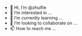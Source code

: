 - 👋 Hi, I’m @zhulfie
- 👀 I’m interested in ...
- 🌱 I’m currently learning ...
- 💞️ I’m looking to collaborate on ...
- 📫 How to reach me ...

<!---
zhulfie/zhulfie is a ✨ special ✨ repository because its `README.md` (this file) appears on your GitHub profile.
You can click the Preview link to take a look at your changes.
--->
